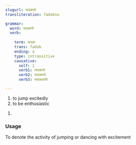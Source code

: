```yaml
---
slugurl: फदकणो
transliteration: fadakno

grammar: 
  word: फदकणो
  verb:
     
    term: फदक
    trans: fadak
    ending: a
    type: intransitive
    causative: 
      self: 1
      verb1: फदकणो
      verb2: फदकाणो
      verb3: फदकवाणो

---
```


<word-pos pos="verb">

<word-meanings>

1. to jump excitedly
2. to be enthusiastic

</word-meanings>

1. <word-egs>

    <word-eg>
    <template #mwr>रिजल्ट देखते इन वो खुशी रा मारे <b>फदकवा</b> लागी ग्यो।</template>
    <template #mwrlatn>Result dekhte in voh khushi raa maare fadakvaa laagi gyo.</template>
    <template #en>As soon as he saw the result, he started jumping excitedly.</template>
    <template #hi>रिजल्ट देखते ही वो खुुशी के मारे फुदकने लग गया।</template>
    <template #mr>रिजल्ट बघताच तो हर्षाने उड्या मारू लागला.</template>
    </word-eg>

    </word-egs>

### Usage 

To denote the activity of jumping or dancing with excitement

<verb-conj :grammar="grammar"></verb-conj>

</word-pos>